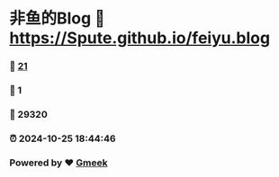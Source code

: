 # 非鱼的Blog :link: https://Spute.github.io/feiyu.blog 
### :page_facing_up: [21](https://Spute.github.io/feiyu.blog/tag.html) 
### :speech_balloon: 1 
### :hibiscus: 29320 
### :alarm_clock: 2024-10-25 18:44:46 
### Powered by :heart: [Gmeek](https://github.com/Meekdai/Gmeek)
